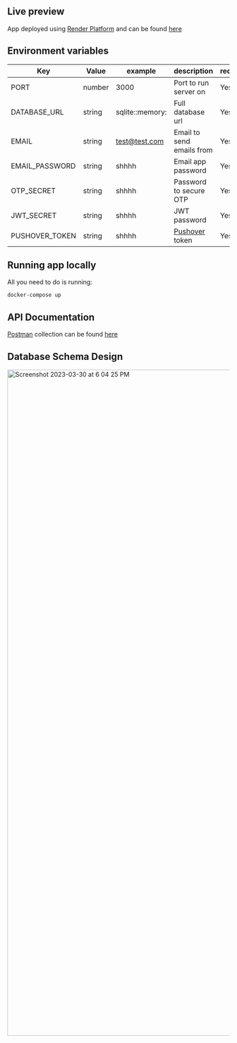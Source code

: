 ## Live preview

App deployed using [Render Platform](https://render.com/) and can be found [here](https://url-monitoring.onrender.com)

## Environment variables

| Key            | Value  | example         | description                             | required |
| -------------- | ------ | --------------- | --------------------------------------- | -------- |
| PORT           | number | 3000            | Port to run server on                   | Yes      |
| DATABASE_URL   | string | sqlite::memory: | Full database url                       | Yes      |
| EMAIL          | string | test@test.com   | Email to send emails from               | Yes      |
| EMAIL_PASSWORD | string | shhhh           | Email app password                      | Yes      |
| OTP_SECRET     | string | shhhh           | Password to secure OTP                  | Yes      |
| JWT_SECRET     | string | shhhh           | JWT password                            | Yes      |
| PUSHOVER_TOKEN | string | shhhh           | [Pushover](https://pushover.net/) token | Yes      |

## Running app locally

All you need to do is running:

```bash
docker-compose up
```

## API Documentation

[Postman](https://www.postman.com/) collection can be found [here](https://api.postman.com/collections/20984540-357604f2-8f99-4864-bf0e-7b31ce8236ec?access_key=PMAT-01GMN7TPZPW6PEQ320RAYDTJ9S)


## Database Schema Design
<img width="1507" alt="Screenshot 2023-03-30 at 6 04 25 PM" src="https://user-images.githubusercontent.com/60473694/228896820-f62efe39-1690-4b91-92f1-8abbce1fdae9.png">
